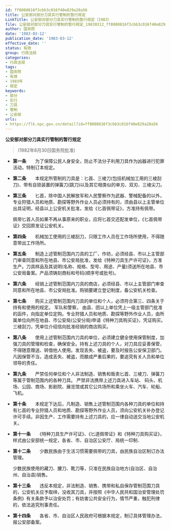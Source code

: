 ```yaml
---
id: ff8080816f3cbb3c016f40e829a20a56
title: 公安部对部分刀具实行管制的暂行规定
LinkTitle: 公安部对部分刀具实行管制的暂行规定（1983）
file: 公安部对部分刀具实行管制的暂行规定_19830312_ff8080816f3cbb3c016f40e829a20a56.docx
author: 国务院
date: '1983-03-12'
publication_date: '1983-03-12'
effective_date: ''
status: 有效
group: 行政法规
categories:
- 行政法规
tags:
- 国务院
- 有效
- 1983年
- 规定
keywords:
- 部分
- 实行
- 刀具
- 管制
- 公安部
urls:
- https://flk.npc.gov.cn/detail?id=ff8080816f3cbb3c016f40e829a20a56
---
```


**公安部对部分刀具实行管制的暂行规定**

> (1982年8月30日国务院批准)

- **第一条**　　为了保障公民人身安全，防止不法分子利用刀具作为凶器进行犯罪活动，特制订本规定。

- **第二条**　　本规定所管制的刀具是：匕首、三棱刀(包括机械加工用的三棱刮刀)、带有自锁装置的弹簧刀(跳刀)以及其它相类似的单刃、双刃、三棱尖刀。

- **第三条**　　匕首，除中国人民解放军和人民警察作为武器、警械配备的以外，专业狩猎人员和地质、勘探等野外作业人员必须持有的，须由县以上主管单位出具证明，经县以上公安机关批准，发给《匕首佩带证》，方准持有佩带。

  佩带匕首人员如果不再从事原来的职业，应将匕首交还配发单位，《匕首佩带证》交回原发证公安机关。

- **第四条**　　机械加工使用的三棱刮刀，只限工作人员在工作场所使用，不得随意带出工作场所。

- **第五条**　　制造上述管制范围内刀具的工厂、作坊，必须经县、市以上主管部门审查同意和所在地县、市公安局批准，发给《特种刀具生产许可证》，方准生产。刀具样品及其说明(名称、规格、型号、用途、产量)须送所在地县、市公安局备案。产品须铸刻商标和号码(顺序号或批号)。

- **第六条**　　经销上述管制范围内刀具的商店，必须经县、市以上主管部门审查同意和所在地县、市公安局批准。购销要建立登记制度，备公安机关检查。

- **第七条**　　购买上述管制范围内刀具的单位和个人，必须符合第三、四条关于持有和使用的规定。 军队和警察， 由县、团以上单位凭上一级主管部门批准的函件，向指定单位定购。专业狩猎人员和地质、勘探等野外作业人员，由所属单位向所在地县、市公安局(公安分局)申请《特种刀具购买证》，凭证购买。三棱刮刀，凭单位介绍信向批准经销的商店购买。

- **第八条**　　使用上述管制范围内刀具的单位，必须建立健全使用保管制度，加强刀具的管理和检查，确保安全。持有上述刀具的个人，对刀具应妥善保管，不得随意赠送、转借他人使用。发现丢失、被盗，要及时报告公安保卫部门。凡因保管不当，造成丢失、被盗，而酿成严重后果的，要追究有关人员和单位领导的责任。

- **第九条**　　严禁任何单位和个人非法制造、销售和贩卖匕首、三棱刀、弹簧刀等属于管制范围内的各种刀具。 严禁非法携带上述刀具进入车站、 码头、机场、公园、商场、影剧院、展览馆或其它公共场所和乘坐火车、汽车、轮船、飞机。

- **第十条**　　本规定下达后，凡制造、销售上述管制范围内各种刀具的单位和持有匕首的专业狩猎人员和地质、勘探等野外作业人员，须向公安机关补办登记许可手续。非因生产、工作需要持有上述刀具的，应一律自动送交当地公安机关。

- **第十一条**　　《特种刀具生产许可证》、《匕道佩带证》和《特种刀具购买证》，样式由公安部统一规定，各省、市、自治区公安厅、局统一印制．

- **第十二条**　　少数民族由于生活习惯需要佩带的刀具，由民族自治区制订办法管理。

  少数民族使用的藏刀、腰刀、靴刀等，只准在民族自治地方(自治区、自治州、自治县)销售。

- **第十三条**　　违反本规定，非法制造、销售、携带和私自保存管制范围刀具的，公安机关应予取缔，没收其刀具，并按照《中华人民共和国治安管理处罚条例》有关条款予以治安处罚；有妨害公共安全行为，情节严重，触犯刑律的，依法追究刑事责任。

- **第十四条**　　各省、市、自治区人民政府可根据本规定，制订具体管理办法，报公安部备案。
